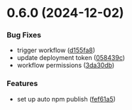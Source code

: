 # 0.6.0 (2024-12-02)


### Bug Fixes

* trigger workflow ([d155fa8](https://github.com/Automata-Labs-team/MCP-Server-Playwright/commit/d155fa8af4882a8821f2449473593dcf295e4a11))
* update deployment token ([058439c](https://github.com/Automata-Labs-team/MCP-Server-Playwright/commit/058439c91c9637632a2c743b2e5c2b1b39358cfe))
* workflow permissions ([3da30db](https://github.com/Automata-Labs-team/MCP-Server-Playwright/commit/3da30db33ff196238a78485a60f54d6b5dc3e7d8))


### Features

* set up auto npm publish ([fef61a5](https://github.com/Automata-Labs-team/MCP-Server-Playwright/commit/fef61a5b8cc44cda7a2b2a0ec4c04a732b62a19b))



